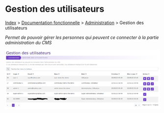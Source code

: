 # Gestion des utilisateurs

[Index](../../../../index.md) > [Documentation fonctionnelle](../../index.md) > [Administration](../index.md) > Gestion des utilisateurs

*Permet de pouvoir gérer les personnes qui peuvent ce connecter à la partie administration du CMS*

![Listing](../files/users/listing.png)